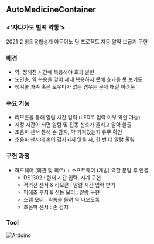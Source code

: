 ## AutoMedicineContainer
### <'자다가도 벌떡 약통'>
2021-2 창의융합설계 아두이노 팀 프로젝트
자동 알약 보급기 구현

### 배경
- 약, 정해진 시간에 복용해야 효과 발현
- 노인층, 약 복용을 잊어 제때 복용하지 못해 효과를 못 보기도
- 챙겨줄 가족 혹은 도우미가 없는 경우는 문제 해결 어려움

### 주요 기능
- 리모콘을 통해 알림 시간 입력 (LED로 입력 여부 확인 가능)
- 지정 시간이 되면 알람 및 진동 신호가 울리고 알약 불출
- 초음파 센서 통해 손 감지, 약 가져갔는지 유무 확인
- 초음파 센서에 손이 감지되지 않을 시, 한 번 더 알람 울림

### 구현 과정
- 하드웨어 (외관 및 회로) + 소프트웨어 (개발) 역할 분담 후 연결
    - DS1302 : 현재 시간 입력, 시계 구현
    - 적외선 센서 & 리모콘 : 알람 시간 입력 받기
    - 피에조 부저 & 진동 모터 : 알람 구현
    - 스텝 모터 : 약통을 돌려 약 나오도록
    - 초음파 센서 : 손 감지
 
  
### Tool
![Arduino](https://img.shields.io/badge/-Arduino-00979D?style=for-the-badge&logo=Arduino&logoColor=white)
